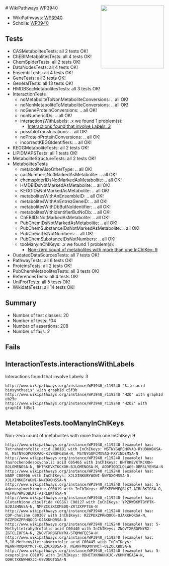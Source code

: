 <img style="float: right; width: 200px" src="https://upload.wikimedia.org/wikipedia/commons/thumb/8/83/Wplogo_with_text_500.png/640px-Wplogo_with_text_500.png" />
# WikiPathways WP3940

* WikiPathways: [WP3940](https://new.wikipathways.org/pathways/WP3940)
* Scholia: [WP3940](https://scholia.toolforge.org/wikipathways/WP3940)
## Tests
* CASMetabolitesTests: all 2 tests OK!
* ChEBIMetabolitesTests: all 4 tests OK!
* ChemSpiderTests: all 2 tests OK!
* DataNodesTests: all 4 tests OK!
* EnsemblTests: all 4 tests OK!
* GeneTests: all 3 tests OK!
* GeneralTests: all 13 tests OK!
* HMDBSecMetabolitesTests: all 3 tests OK!
* InteractionTests
    * noMetaboliteToNonMetaboliteConversions: .. all OK!
    * noNonMetaboliteToMetaboliteConversions: .. all OK!
    * noGeneProteinConversions: .. all OK!
    * nonNumericIDs: .. all OK!
    * interactionsWithLabels: .x we found 1 problem(s):
        * [Interactions found that involve Labels: 3](#630d267a)
    * possibleTranslocations: .. all OK!
    * noProteinProteinConversions: .. all OK!
    * incorrectKEGGIdentifiers: .. all OK!
* KEGGMetaboliteTests: all 2 tests OK!
* LIPIDMAPSTests: all 1 tests OK!
* MetaboliteStructureTests: all 2 tests OK!
* MetabolitesTests
    * metaboliteAlsoOtherType: .. all OK!
    * casNumbersNotMarkedAsMetabolite: .. all OK!
    * chemspiderIDsNotMarkedAsMetabolite: .. all OK!
    * HMDBIDsNotMarkedAsMetabolite: .. all OK!
    * KEGGIDsNotMarkedAsMetabolite: .. all OK!
    * metabolitesWithAnEnsembleID: .. all OK!
    * metabolitesWithAnEntrezGeneID: .. all OK!
    * metabolitesWithDbButNoIdentifier: .. all OK!
    * metabolitesWithIdentifierButNoDb: .. all OK!
    * ChEBIIDsNotMarkedAsMetabolite: .. all OK!
    * PubChemIDsNotMarkedAsMetabolite: .. all OK!
    * PubChemSubstanceIDsNotMarkedAsMetabolite: .. all OK!
    * PubChemIDsNotNumbers: .. all OK!
    * PubChemSubstanceIDsNotNumbers: .. all OK!
    * tooManyInChIKeys: .x we found 1 problem(s):
        * [Non-zero count of metabolites with more than one InChIKey: 9](#a4e40386)
* OudatedDataSourcesTests: all 7 tests OK!
* PathwayTests: all 6 tests OK!
* ProteinsTests: all 2 tests OK!
* PubChemMetabolitesTests: all 3 tests OK!
* ReferencesTests: all 4 tests OK!
* UniProtTests: all 5 tests OK!
* WikidataTests: all 14 tests OK!


## Summary

* Number of test classes: 20
* Number of tests: 104
* Number of assertions: 208
* Number of fails: 2

## Fails

<a name="630d267a" />

## InteractionTests.interactionsWithLabels

Interactions found that involve Labels: 3
```
http://www.wikipathways.org/instance/WP3940_r119248 "Bile acid biosynthesis" with graphId c5f3b
http://www.wikipathways.org/instance/WP3940_r119248 "H2O" with graphId eb25e
http://www.wikipathways.org/instance/WP3940_r119248 "H2O2" with graphId fd5c1
```

<a name="a4e40386" />

## MetabolitesTests.tooManyInChIKeys

Non-zero count of metabolites with more than one InChIKey: 9
```
http://www.wikipathways.org/instance/WP3940_r119248 (example) has: Tetrahydrofolic acid C00101 with InChIKeys: MSTNYGQPCMXVAQ-RYUDHWBXSA-N, MSTNYGQPCMXVAQ-KIYNQFGBSA-N, MSTNYGQPCMXVAQ-PXYINDEMSA-N
http://www.wikipathways.org/instance/WP3940_r119248 (example) has: Taurochenodesoxycholic acid C05465 with InChIKeys: BHTRKEVKTKCXOH-BJLOMENOSA-N, BHTRKEVKTKCXOH-BJLOMENOSA-M, AODPIQQILQLWGS-OBRSLYEHSA-N
http://www.wikipathways.org/instance/WP3940_r119248 (example) has: NADP C00006 with InChIKeys: XJLXINKUBYWONI-NNYOXOHSSA-O, XJLXINKUBYWONI-NNYOXOHSSA-N
http://www.wikipathways.org/instance/WP3940_r119248 (example) has: S-Adenosylmethionine C00019 with InChIKeys: MEFKEPWMEQBLKI-AIRLBKTGSA-O, MEFKEPWMEQBLKI-AIRLBKTGSA-N
http://www.wikipathways.org/instance/WP3940_r119248 (example) has: Glutathione disulfide (GSSG) C00127 with InChIKeys: YPZRWBKMTBYPTK-BJDJZHNGSA-N, NMPZCCZXCOMSDQ-ZRTZXPPTSA-N
http://www.wikipathways.org/instance/WP3940_r119248 (example) has: CDP-choline C00307 with InChIKeys: RZZPDXZPRHQOCG-OJAKKHQRSA-N, RZZPDXZPRHQOCG-OJAKKHQRSA-O
http://www.wikipathways.org/instance/WP3940_r119248 (example) has: 5-Methyltetrahydrofolic acid C00440 with InChIKeys: ZNOVTXRBGFNYRX-ZGTCLIOFSA-N, ZNOVTXRBGFNYRX-STQMWFEESA-N
http://www.wikipathways.org/instance/WP3940_r119248 (example) has: 5,10-Methenyltetrahydrofolic acid C00445 with InChIKeys: MEANFMOQMXYMCT-OLZOCXBDSA-O, MEANFMOQMXYMCT-OLZOCXBDSA-N
http://www.wikipathways.org/instance/WP3940_r119248 (example) has: 5-oxoproline C01879 with InChIKeys: ODHCTXKNWHHXJC-VKHMYHEASA-N, ODHCTXKNWHHXJC-GSVOUGTGSA-N
```

